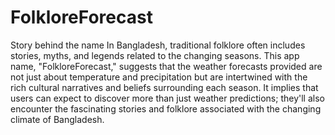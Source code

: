 # FolkloreForecast

<p className = "text-xl"><span className="font-extrabold">Story behind the name </span>In Bangladesh, traditional folklore often includes stories, myths, and legends related to the changing seasons. This app name, "FolkloreForecast," suggests that the weather forecasts provided are not just about temperature and precipitation but are intertwined with the rich cultural narratives and beliefs surrounding each season. It implies that users can expect to discover more than just weather predictions; they'll also encounter the fascinating stories and folklore associated with the changing climate of Bangladesh.</p>